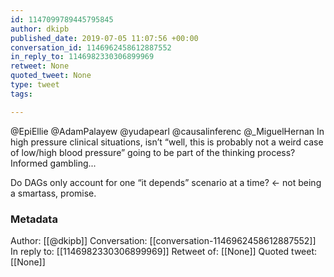```yaml
---
id: 1147099789445795845
author: dkipb
published_date: 2019-07-05 11:07:56 +00:00
conversation_id: 1146962458612887552
in_reply_to: 1146982330306899969
retweet: None
quoted_tweet: None
type: tweet
tags:

---
```


@EpiEllie @AdamPalayew @yudapearl @causalinferenc @_MiguelHernan In high pressure clinical situations, isn’t “well, this is probably not a weird case of low/high blood pressure” going to be part of the thinking process? Informed gambling...

Do DAGs only account for one “it depends” scenario at a time? &lt;- not being a smartass, promise.

### Metadata

Author: [[@dkipb]]
Conversation: [[conversation-1146962458612887552]]
In reply to: [[1146982330306899969]]
Retweet of: [[None]]
Quoted tweet: [[None]]

